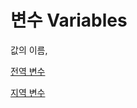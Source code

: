 # 변수 Variables

값의 이름, 

[전역 변수](%E1%84%87%E1%85%A7%E1%86%AB%E1%84%89%E1%85%AE%20Variables%203d2bdef9083745af88a63d14e6a12876/%E1%84%8C%E1%85%A5%E1%86%AB%E1%84%8B%E1%85%A7%E1%86%A8%20%E1%84%87%E1%85%A7%E1%86%AB%E1%84%89%E1%85%AE%204992d2b4550342bcabb75c42ca55d8d8.md)

[지역 변수](%E1%84%87%E1%85%A7%E1%86%AB%E1%84%89%E1%85%AE%20Variables%203d2bdef9083745af88a63d14e6a12876/%E1%84%8C%E1%85%B5%E1%84%8B%E1%85%A7%E1%86%A8%20%E1%84%87%E1%85%A7%E1%86%AB%E1%84%89%E1%85%AE%200aa4b0e09791472b8b038bb50fa1abe0.md)